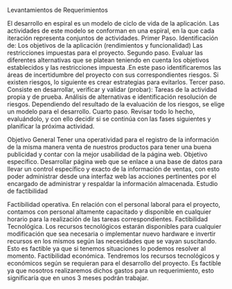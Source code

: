 

Levantamientos de Requerimientos 

El desarrollo en espiral es un modelo de ciclo de  vida de la aplicación. Las actividades de este modelo se conforman en una espiral, en la que cada iteración representa conjuntos de actividades. 
Primer Paso. Identificación de:
Los objetivos de la aplicación  (rendimientos y  funcionalidad)
Las restricciones impuestas para el proyecto.
Segundo paso.  Evaluar las  diferentes alternativas que se platean teniendo  en cuenta los objetivos establecidos y las restricciones impuesta .En este paso identificaremos las áreas de incertidumbre del proyecto con sus correspondientes riesgos. Si existen riesgos, lo siguiente es crear estrategias  para  evitarlos.
Tercer paso. Consiste en desarrollar, verificar y validar (probar): Tareas de la actividad propia y de prueba. Análisis de alternativas e identificación resolución de riesgos. 
Dependiendo del resultado de la evaluación de los riesgos, se elige un modelo para el desarrollo.
Cuarto paso. Revisar todo lo hecho, evaluándolo, y con ello decidir si se continúa con las fases siguientes y planificar la próxima actividad.


Objetivo  General 
Tener  una operatividad para el registro de la información de la misma manera  venta de nuestros productos para tener una buena publicidad y contar con la mejor  usabilidad de la página web. 
Objetivo específico. 
Desarrollar página  web que se enlace a una base de datos para llevar un control específico y exacto de la información de ventas, con esto poder administrar desde una interfaz web las acciones pertinentes por el encargado de administrar y respaldar la información almacenada.
Estudio de factibilidad

Factibilidad operativa.
En relación con el personal laboral para el proyecto, contamos con personal altamente capacitado y disponible en cualquier horario para la realización de las tareas correspondientes.
Factibilidad Tecnológica. 
Los recursos tecnológicos estarán disponibles para cualquier modificación que sea necesaria o implementar nuevo hardware e invertir recursos en los mismos según las necesidades que se vayan suscitando.
Esto es factible ya que si tenemos  situaciones lo podemos resolver al momento.
Factibilidad económica.
Tendremos los recursos tecnológicos y económicos según se requieran para el desarrollo del proyecto.
 Es factible ya que nosotros realizaremos dichos gastos para un requerimiento, esto significaría que en unos 3 meses podrán trabajar.




 
